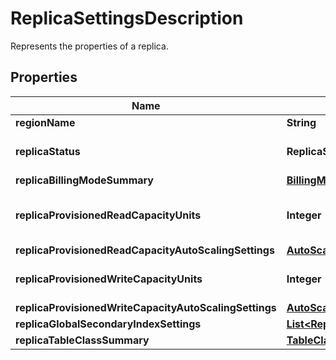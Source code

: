 

# ReplicaSettingsDescription

Represents the properties of a replica.

## Properties

| Name | Type | Description | Notes |
|------------ | ------------- | ------------- | -------------|
|**regionName** | **String** | The Region name of the replica. |  |
|**replicaStatus** | **ReplicaStatus** | &lt;p&gt;The current state of the Region:&lt;/p&gt; &lt;ul&gt; &lt;li&gt; &lt;p&gt; &lt;code&gt;CREATING&lt;/code&gt; - The Region is being created.&lt;/p&gt; &lt;/li&gt; &lt;li&gt; &lt;p&gt; &lt;code&gt;UPDATING&lt;/code&gt; - The Region is being updated.&lt;/p&gt; &lt;/li&gt; &lt;li&gt; &lt;p&gt; &lt;code&gt;DELETING&lt;/code&gt; - The Region is being deleted.&lt;/p&gt; &lt;/li&gt; &lt;li&gt; &lt;p&gt; &lt;code&gt;ACTIVE&lt;/code&gt; - The Region is ready for use.&lt;/p&gt; &lt;/li&gt; &lt;/ul&gt; |  [optional] |
|**replicaBillingModeSummary** | [**BillingModeSummary**](BillingModeSummary.md) | The read/write capacity mode of the replica. |  [optional] |
|**replicaProvisionedReadCapacityUnits** | **Integer** | The maximum number of strongly consistent reads consumed per second before DynamoDB returns a &lt;code&gt;ThrottlingException&lt;/code&gt;. For more information, see &lt;a href&#x3D;\&quot;https://docs.aws.amazon.com/amazondynamodb/latest/developerguide/WorkingWithTables.html#ProvisionedThroughput\&quot;&gt;Specifying Read and Write Requirements&lt;/a&gt; in the &lt;i&gt;Amazon DynamoDB Developer Guide&lt;/i&gt;.  |  [optional] |
|**replicaProvisionedReadCapacityAutoScalingSettings** | [**AutoScalingSettingsDescription**](AutoScalingSettingsDescription.md) | Auto scaling settings for a global table replica&#39;s read capacity units. |  [optional] |
|**replicaProvisionedWriteCapacityUnits** | **Integer** | The maximum number of writes consumed per second before DynamoDB returns a &lt;code&gt;ThrottlingException&lt;/code&gt;. For more information, see &lt;a href&#x3D;\&quot;https://docs.aws.amazon.com/amazondynamodb/latest/developerguide/WorkingWithTables.html#ProvisionedThroughput\&quot;&gt;Specifying Read and Write Requirements&lt;/a&gt; in the &lt;i&gt;Amazon DynamoDB Developer Guide&lt;/i&gt;. |  [optional] |
|**replicaProvisionedWriteCapacityAutoScalingSettings** | [**AutoScalingSettingsDescription**](AutoScalingSettingsDescription.md) | Auto scaling settings for a global table replica&#39;s write capacity units. |  [optional] |
|**replicaGlobalSecondaryIndexSettings** | [**List&lt;ReplicaGlobalSecondaryIndexSettingsDescription&gt;**](ReplicaGlobalSecondaryIndexSettingsDescription.md) | Replica global secondary index settings for the global table. |  [optional] |
|**replicaTableClassSummary** | [**TableClassSummary**](TableClassSummary.md) |  |  [optional] |



